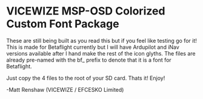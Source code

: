 # VICEWIZE MSP-OSD Colorized Custom Font Package

These are still being built as you read this but if you feel like testing go for it! This is made for Betaflight currently but I will have Ardupilot and iNav versions available after I hand make the rest of the icon glyths. The files are already pre-named with the bf_ prefix to denote that it is a font for Betaflight.

Just copy the 4 files to the root of your SD card. Thats it! Enjoy!

-Matt Renshaw (VICEWIZE / EFCESKO Limited)
